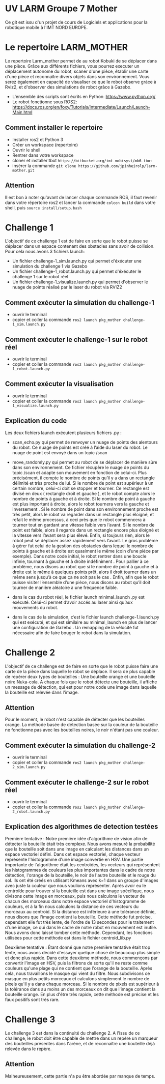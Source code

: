 # UV LARM Groupe 7 Mother

Ce git est issu d'un projet de cours de Logiciels et applications pour la robotique mobile à l'IMT NORD EUROPE. 
# Le repertoire LARM_MOTHER

Le repertoire Larm_mother permet de au robot Kobuki de se déplacer dans une pièce. Grâce aux différents fichiers, vous pourrez executer un déplacement autonome du robot, scaner d'une pièce, établir une carte d'une pièce et reconnaître divers objets dans son environnement. 
Vous serez également en capacité de visualiser ce que le robot observe gràce à Rviz2, et d'observer des simulations de robot grâce à Gazebo. 

- L'ensemble des scripts sont écrits en Python: https://www.python.org/
- Le robot fonctionne sous ROS2: https://docs.ros.org/en/foxy/Tutorials/Intermediate/Launch/Launch-Main.html

## Comment installer le repertoire

- Installer ros2 et Python 3 
- Créer un workspace (repertoire)
- Ouvrir le shell
- Rentrer dans votre workspace
- cloner et installer tbot `https://bitbucket.org/imt-mobisyst/mb6-tbot` 
- insérer la commande `git clone https://github.com/jpinheirolp/larm-mother.git`

## Attention 

Il est bon à noter qu'avant de lancer chaque commande ROS, il faut revenir dans votre répertoire ros2 et lancer la commande ` colcon build ` dans votre shell, puis `source install/setup.bash `

# Challenge 1

L'objectif de ce challenge 1 est de faire en sorte que le robot puisse se déplacer dans un espace contenant des obstacles sans avoir de collision. 
Pour cela nous avons 3 fichiers launch:
- Un fichier challenge-1_sim.launch.py qui permet d'éxécuter une simulation du challenge 1 via Gazebo
- Un fichier challenge-1_robot.launch.py qui permet d'éxécuter le challenge 1 sur le robot réel 
- Un fichier challenge-1_visualize.launch.py qui permet d'observer le nuage de points réalisé par le laser du robot via RVIZ2

## Comment exécuter la simulation du challenge-1

  - ouvrir le terminal
  - copier et coller la commande ` ros2 launch pkg_mother challenge-1_sim.launch.py `

## Comment exécuter le challenge-1 sur le robot réel

  - ouvrir le terminal 
  - copier et coller la commande  ` ros2 launch pkg_mother challenge-1_robot.launch.py `
  
## Comment exécuter la visualisation

  - ouvrir le terminal 
  - copier et coller la commande ` ros2 launch pkg_mother challenge-1_visualize.launch.py `

## Explication du code 

Les deux fichiers launch exécutent plusieurs fichiers .py :

- scan_echo.py qui permet de renvoyer un nuage de points des alentours du robot. Ce nuage de points est créé à l’aide du laser du robot. Le nuage de point est envoyé dans un topic /scan

- move_randomly.py qui permet au robot de se déplacer de manière sûre dans son environnement.
Ce fichier récupère le nuage de points du topic /scan et adapte son mouvement en fonction de celui-ci. Plus précisément, il compte le nombre de points qu’il y a dans un rectangle délimité et très proche de lui. Si le nombre de point est supérieur à un certain nombre, celui-ci doit se stopper et tourner. Ce rectangle est divisé en deux ( rectangle droit et gauche ), et le robot compte alors le nombre de points à gauche et à droite. Si le nombre de point à gauche est plus important à droite, alors le robot tournera vers la gauche et inversement . Si le nombre de point dans son environnement proche est très petit, alors le robot va regarder dans un rectangle plus éloigné, et refait le même processus, à ceci près que le robot commencera à tourner tout en gardant une vitesse faible vers l’avant. Si le nombre de point est faible, alors il regarde dans un rectangle encore plus éloigné et la vitesse vers l’avant sera plus élevé. Enfin, si toujours rien, alors le robot peut se déplacer assez rapidement vers l’avant. 
Le gros problème à gérer fut celui de la gestion des obstacles dans lequel le nombre de points à gauche et à droite est quasiment le même (coin d’une pièce par exemple). Dans notre code initial, le robot rentrer dans une boucle infinie, tournant à gauche et à droite indéfiniment . Pour pallier à ce problème, nous disons au robot que si le nombre de point à gauche et à droite est le même à quelques points prêt, alors il droit tourner dans un même sens jusqu’à ce que ça ne soit pas le cas .
Enfin, afin que le robot puisse visiter l’ensemble d’une pièce, nous disons au robot qu’il doit tourner de manière aléatoire à une fréquence faible. 

- dans le cas du robot réel, le fichier launch minimal_launch .py est exécuté. Celui-ci permet d’avoir accés au laser ainsi qu’aux mouvements du robot.

- dans le cas de la simulation, c’est le fichier launch challenge-1.launch.py qui est exécuté, et qui est similaire au minimal_launch en plus de lancer une configuration de Gazebo .
Un remapping de la vélocité fut nécessaire afin de faire bouger le robot dans la simulation. 


# Challenge 2

L'objectif de ce challenge est de faire en sorte que le robot puisse faire une carte de la pièce dans laquelle le robot se déplace. Il sera de plus capable de repérer deux types de bouteilles :  Une bouteille orange et une bouteille noire Nuka-cola. A chaque fois que le robot détecte une bouteille, il affiche un message de détection, qui est pour notre code une image dans laquelle la bouteille est relevée dans l'image.

## Attention

Pour le moment, le robot n'est capable de détecter que les bouteilles orange. La méthode basée de détection basée sur la couleur de la bouteille ne fonctionne pas avec les bouteilles noires, le noir n'étant pas une couleur.

## Comment exécuter la simulation du challenge-2

  - ouvrir le terminal 
  - copier et coller la commande ` ros2 launch pkg_mother challenge-2_sim.launch.py `
  
## Comment exécuter le challenge-2 sur le robot réel

  - ouvrir le terminal 
  - copier et coller la commande  ` ros2 launch pkg_mother challenge-2_robot.launch.py `

## Explication des algorithmes de detection testées

Première tentative : Notre première idée d'algorithme de vision afin de détecter la bouteille était très complexe. Nous avons mesuré la probabilité que la bouteille soit dans une image en calculant les distances dans un espace vectoriel défini. Dans cet espace vectoriel, chaque vecteur représente l'histogramme d'une image convertie en HSV. Une partie importante de l'algorithme était les centroïdes, les vecteurs qui représentent les histogrammes de couleurs les plus importantes dans le cadre de notre détection, l'orange de la bouteille, le noir de l'autre bouteille et le rouge du sol. Ils ont été créés en utilisant Kmeans avec k=1 dans un groupe d'images avec juste la couleur que nous voulions représenter. Après avoir eu le centroïde pour trouver si la bouteille est dans une image spécifique, nous divisons cette image en morceaux, puis nous calculons le vecteur de chacun des morceaux dans notre espace vectoriel d'histogramme de couleurs, et à la fin nous calculons la distance de ces vecteurs du morceaux au centroid. Si la distance est inférieure à une tolérance définie, nous disons que l'image contient la bouteille.
Cette méthode fut précise, cependant elle fut très lente, de l'ordre de 13 secondes pour le traitement d'une image, ce qui dans le cadre de notre robot en mouvement est inutile. Nous avons donc laissé tomber cette méthode. Cependant, les fonctions utilisées pour cette méthode est dans le fichier centroid_lib.py

Deuxième tentative : Étant donné que notre première tentative était trop lente, nous avons décidé d'essayer quelque chose de beaucoup plus simple et donc plus rapide. Dans cette deuxième méthode, nous commençons par convertir l'image en HSV, puis la filtrons de sorte qu'il ne reste comme couleurs qu'une plage qui ne contient que l'orange de la bouteille. Après cela, nous travaillons le masque qui vient du filtre. Nous subdivisons ce masque en plus petits morceaux et calculons simplement le nombre de pixels qu'il y a dans chaque morceau. Si le nombre de pixels est supérieur à la tolérance dans au moins un des morceaux on dit que l'image contient la bouteille orange.
En plus d'être très rapide, cette méthode est précise et les faux positifs sont très rare.

  
# Challenge 3

Le challenge 3 est dans la continuité du challenge 2. A l'issu de ce challenge, le robot doit être capable de mettre dans un repère un marqueur des bouteilles présentes dans l'arène, et de reconnaître une bouteille déjà relevée dans le repère. 

## Attention

Malheureusement, cette partie n'a pu être abordée par manque de temps. 




